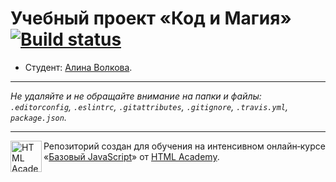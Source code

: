 # Учебный проект «Код и Магия» [![Build status][travis-image]][travis-url]

* Студент: [Алина Волкова](https://up.htmlacademy.ru/javascript/9/user/285131).

---

_Не удаляйте и не обращайте внимание на папки и файлы:_<br>
_`.editorconfig`, `.eslintrc`, `.gitattributes`, `.gitignore`, `.travis.yml`, `package.json`._

---

<a href="https://htmlacademy.ru/intensive/javascript"><img align="left" width="50" height="50" title="HTML Academy" src="https://up.htmlacademy.ru/static/img/intensive/javascript/logo-for-github.svg"></a>

Репозиторий создан для обучения на интенсивном онлайн‑курсе «[Базовый JavaScript](https://htmlacademy.ru/intensive/javascript)» от [HTML Academy](https://htmlacademy.ru).

[travis-image]: https://travis-ci.org/htmlacademy-javascript/285131-code-and-magick.svg?branch=master
[travis-url]: https://travis-ci.org/htmlacademy-javascript/285131-code-and-magick
